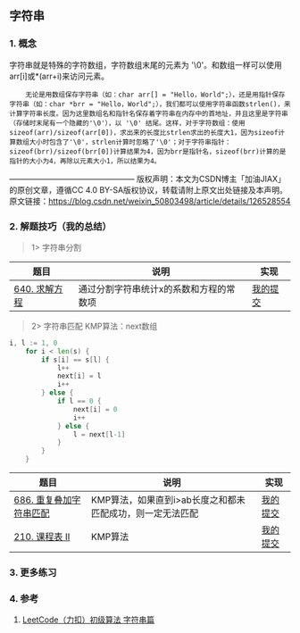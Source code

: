 ## 字符串

### 1. 概念

字符串就是特殊的字符数组，字符数组末尾的元素为 '\0'。和数组一样可以使用arr[i]或*(arr+i)来访问元素。

        无论是用数组保存字符串（如：char arr[] = "Hello，World";），还是用指针保存字符串（如：char *brr = "Hello，World";），我们都可以使用字符串函数strlen()，来计算字符串长度。因为这里数组名和指针名保存着字符串在内存中的首地址，并且这里是字符串（存储时末尾有一个隐藏的'\0'），以 '\0' 结尾。这样，对于字符数组：使用sizeof(arr)/sizeof(arr[0])，求出来的长度比strlen求出的长度大1，因为sizeof计算数组大小时包含了'\0'，strlen计算时忽略了'\0'；对于字符串指针：sizeof(brr)/sizeof(brr[0])计算结果为4，因为brr是指针名，sizeof(brr)计算的是指针的大小为4，再除以元素大小1，所以结果为4。
————————————————
版权声明：本文为CSDN博主「加油JIAX」的原创文章，遵循CC 4.0 BY-SA版权协议，转载请附上原文出处链接及本声明。
原文链接：https://blog.csdn.net/weixin_50803498/article/details/126528554

### 2. 解题技巧（我的总结）

> 1> 字符串分割
> 
| 题目                                                                           | 说明                   | 实现                                                                            |
|------------------------------------------------------------------------------|----------------------|-------------------------------------------------------------------------------|
| [640. 求解方程](https://leetcode.cn/problems/solve-the-equation/description/) | 通过分割字符串统计x的系数和方程的常数项 | [我的提交](https://leetcode.cn/problems/solve-the-equation/submissions/489859079/) |

> 2> 字符串匹配
> KMP算法：next数组
```go
i, l := 1, 0
	for i < len(s) {
		if s[i] == s[l] {
			l++
			next[i] = l
			i++
		} else {
			if l == 0 {
				next[i] = 0
				i++
			} else {
				l = next[l-1]
			}
		}
	}
```
>
| 题目                                                                          | 说明                              | 实现                                                                            |
|-----------------------------------------------------------------------------|---------------------------------|-------------------------------------------------------------------------------|
| [686. 重复叠加字符串匹配](https://leetcode.cn/problems/repeated-string-match/description/) | KMP算法，如果直到i>ab长度之和都未匹配成功，则一定无法匹配 | [我的提交](https://leetcode.cn/problems/repeated-string-match/submissions/490194187/) |
| [210. 课程表 II](https://leetcode.cn/problems/course-schedule-ii/description/) | KMP算法 | [我的提交](https://leetcode.cn/problems/course-schedule-ii/submissions/484717117/) |

### 3. 更多练习


### 4. 参考
1. [LeetCode（力扣）初级算法 字符串篇](https://blog.csdn.net/weixin_50803498/article/details/126528554) 